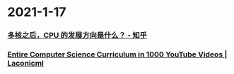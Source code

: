 
# 2021-1-17

### [多核之后，CPU 的发展方向是什么？ - 知乎](https://www.zhihu.com/question/20809971/answer/1678502542?utm_content=snapshot&utm_medium=social&utm_oi=52458042687488&utm_source=weibo)

### [Entire Computer Science Curriculum in 1000 YouTube Videos | Laconicml](https://laconicml.com/computer-science-curriculum-youtube-videos/)